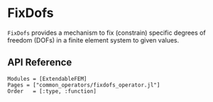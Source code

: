 # FixDofs

`FixDofs` provides a mechanism to fix (constrain) specific degrees of freedom (DOFs) in a finite element system to given values.

## API Reference

```@autodocs
Modules = [ExtendableFEM]
Pages = ["common_operators/fixdofs_operator.jl"]
Order   = [:type, :function]
```
